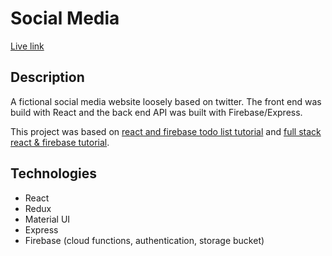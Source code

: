 # Social Media

[Live link](https://socialmedia-7c417.firebaseapp.com/)

## Description

A fictional social media website loosely based on twitter. The front end was build with React and the back end API was 
built with Firebase/Express.

This project was based on [react and firebase todo list tutorial](https://www.freecodecamp.org/news/how-to-build-a-todo-application-using-reactjs-and-firebase/) 
and [full stack react & firebase tutorial](https://www.youtube.com/watch?v=m_u6P5k0vP0).

## Technologies
  * React
  * Redux
  * Material UI
  * Express
  * Firebase (cloud functions, authentication, storage bucket)
